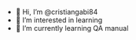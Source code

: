 - 👋 Hi, I’m @cristiangabi84
- 👀 I’m interested in learning
- 🌱 I’m currently learning QA manual


<!---
cristiangabi84/cristiangabi84 is a ✨ special ✨ repository because its `README.md` (this file) appears on your GitHub profile.
You can click the Preview link to take a look at your changes.
--->
